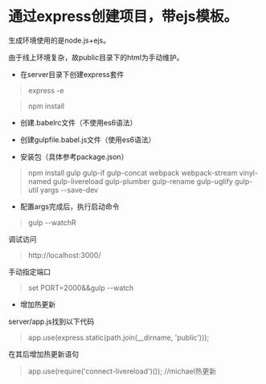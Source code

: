 # 通过express创建项目，带ejs模板。
生成环境使用的是node.js+ejs。

由于线上环境复杂，故public目录下的html为手动维护。

- 在server目录下创建express套件
> express -e

> npm install

- 创建.babelrc文件（不使用es6语法）

- 创建gulpfile.babel.js文件（使用es6语法）

- 安装包（具体参考package.json）
> npm install gulp gulp-if gulp-concat webpack webpack-stream vinyl-named gulp-livereload gulp-plumber gulp-rename gulp-uglify gulp-util yargs --save-dev

- 配置args完成后，执行启动命令
> gulp --watchR

调试访问
> http://localhost:3000/

手动指定端口
> set PORT=2000&&gulp --watch

- 增加热更新

server/app.js找到以下代码
> app.use(express.static(path.join(__dirname, 'public')));

在其后增加热更新语句
> app.use(require('connect-livereload')()); //michael热更新